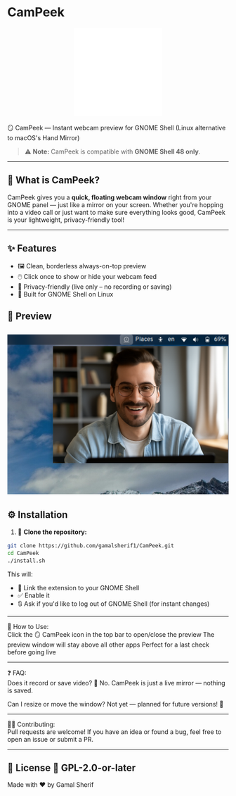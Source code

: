 # CamPeek

<p align="center">
  <img src="CamPeek%40gamalsherif1.github.io/icons/mirror.png" width="200" alt="CamPeek Logo"/>
</p>

🪞 CamPeek — Instant webcam preview for GNOME Shell (Linux alternative to macOS's Hand Mirror)  
> ⚠️ **Note:** CamPeek is compatible with **GNOME Shell 48 only**.
----

## 📸 What is CamPeek?

CamPeek gives you a **quick, floating webcam window** right from your GNOME panel — just like a mirror on your screen. Whether you're hopping into a video call or just want to make sure everything looks good, CamPeek is your lightweight, privacy-friendly tool!

---

## ✨ Features

- 🖼️ Clean, borderless always-on-top preview  
- 🖱️ Click once to show or hide your webcam feed  
- 🔐 Privacy-friendly (live only – no recording or saving)  
- 🐧 Built for GNOME Shell on Linux

## 📸 Preview

![CamPeek Screenshot](screenshots/thumbnail.png)
---

## ⚙️ Installation

1. 🧬 **Clone the repository:**
```bash
git clone https://github.com/gamalsherif1/CamPeek.git
cd CamPeek
./install.sh
```
This will:
- 🔁 Link the extension to your GNOME Shell
- ✅ Enable it
- 🔃 Ask if you'd like to log out of GNOME Shell (for instant changes)

---

🧪 How to Use: <br>
Click the 🪞 CamPeek icon in the top bar to open/close the preview
The preview window will stay above all other apps
Perfect for a last check before going live

---

❓ FAQ: <br>
Does it record or save video?
🔐 No. CamPeek is just a live mirror — nothing is saved.

Can I resize or move the window?
Not yet — planned for future versions! 🎯


---
👨‍💻 Contributing: <br>
Pull requests are welcome! If you have an idea or found a bug, feel free to open an issue or submit a PR.

---
📄 License
🧾 GPL-2.0-or-later
---

Made with ❤️ by Gamal Sherif
